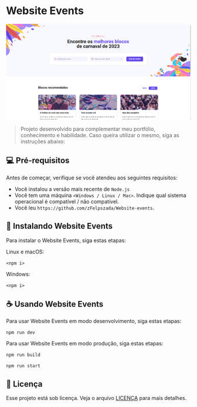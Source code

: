 # Website Events

![preview](.github/preview.png)

> Projeto desenvolvido para complementar meu portfólio, conhecimento e habilidade. Caso queira utilizar o mesmo, siga as instruções abaixo:

## 💻 Pré-requisitos

Antes de começar, verifique se você atendeu aos seguintes requisitos:

-   Você instalou a versão mais recente de `Node.js`
-   Você tem uma máquina `<Windows / Linux / Mac>`. Indique qual sistema operacional é compatível / não compatível.
-   Você leu `https://github.com/zFelpszada/Website-events`.

## 🚀 Instalando Website Events

Para instalar o Website Events, siga estas etapas:

Linux e macOS:

```
<npm i>
```

Windows:

```
<npm i>
```

## ☕ Usando Website Events

Para usar Website Events em modo desenvolvimento, siga estas etapas:

```
npm run dev
```

Para usar Website Events em modo produção, siga estas etapas:

```
npm run build
```

```
npm run start
```

## 📝 Licença

Esse projeto está sob licença. Veja o arquivo [LICENÇA](LICENSE.md) para mais detalhes.
